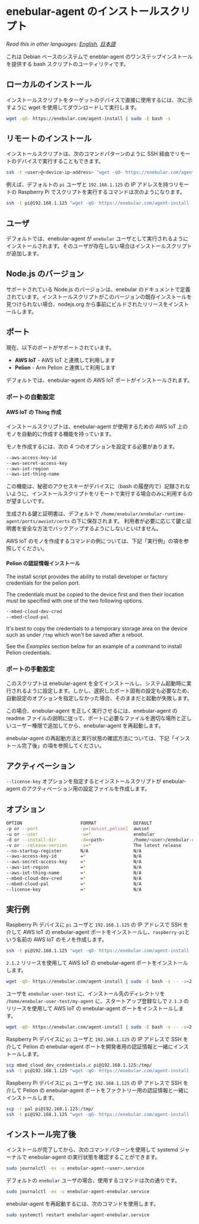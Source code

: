# enebular-agent のインストールスクリプト

_Read this in other languages: [English](README.md), [日本語](README.ja.md)_

これは Debian ベースのシステムで eneblar-agent のワンステップインストールを提供する bash スクリプトのユーティリティです。

## ローカルのインストール

インストールスクリプトをターゲットのデバイスで直接に使用するには、次に示すように wget を使用してダウンロードして実行します。

```sh
wget -qO- https://enebular.com/agent-install | sudo -E bash -s
```

## リモートのインストール

インストールスクリプトは、次のコマンドパターンのように SSH 経由でリモートのデバイスで実行することもできます。

```sh
ssh -t <user>@<device-ip-address> "wget -qO- https://enebular.com/agent-install | sudo -E bash -s"
```

例えば、デフォルトの `pi` ユーザと `192.168.1.125` の IP アドレスを持つリモートの Raspberry Pi でスクリプトを実行するコマンドは次のようになります。

```sh
ssh -t pi@192.168.1.125 "wget -qO- https://enebular.com/agent-install | sudo -E bash -s"
```

## ユーザ

デフォルトでは、enebular-agent が `enebular` ユーザとして実行されるようにインストールされます。そのユーザが存在しない場合はインストールスクリプトが追加します。

## Node.js のバージョン

サポートされている Node.js のバージョンは、enebular のドキュメントで定義されています。インストールスクリプトがこのバージョンの既存インストールを見つけられない場合、nodejs.org から事前にビルドされたリリースをインストールします。

## ポート

現在、以下のポートがサポートされています。

- **AWS IoT** - AWS IoT と連携して利用します
- **Pelion** - Arm Pelion と連携して利用します

デフォルトでは、enebular-agent の AWS IoT ポートがインストールされます。

### ポートの自動設定

#### AWS IoT の Thing 作成

インストールスクリプトは、enebular-agent が使用するための AWS IoT 上のモノを自動的に作成する機能を持っています。

モノを作成するには、次の 4 つのオプションを設定する必要があります。

```sh
--aws-access-key-id
--aws-secret-access-key
--aws-iot-region
--aws-iot-thing-name
```

この機能は、秘密のアクセスキーがデバイスに（bash の履歴内で）記録されないように、インストールスクリプトをリモートで実行する場合のみに利用するのが望ましいです。

生成される鍵と証明書は、デフォルトで `/home/enebular/enebular-runtime-agent/ports/awsiot/certs` の下に保存されます。 利用者が必要に応じて鍵と証明書を安全な方法でバックアップするようにしないといけません。

AWS IoT のモノを作成するコマンドの例については、下記「実行例」の項を参照してください。

#### Pelion の認証情報インストール

The install script provides the ability to install developer or factory credentials for the pelion port.

The credentials must be copied to the device first and then their location must be specified with one of the two following options.

```sh
--mbed-cloud-dev-cred
--mbed-cloud-pal
```

It's best to copy the credentials to a temporary storage area on the device such as under `/tmp` which won't be saved after a reboot.

See the *Examples* section below for an example of a command to install Pelion credentials.

### ポートの手動設定

このスクリプトは enebular-agent を全てインストールし、システム起動時に実行されるように設定します。しかし、選択したポート固有の設定も必要なため、自動設定のオプションを指定しなかった場合、そのままだと起動が失敗します。

この場合、enebular-agent を正しく実行させるには、enebular-agent の readme ファイルの説明に従って、ポートに必要なファイルを適切な場所と正しいユーザー権限で追加してから、enebular-agent を再起動します。

enebular-agent の再起動方法と実行状態の確認方法については、下記「インストール完了後」の項を参照してください。

## アクティベーション

`--license-key` オプションを指定するとインストールスクリプトが enebular-agent のアクティベーション用の設定ファイルを作成します。

## オプション

```sh
OPTION                      FORMAT              DEFAULT                              DESCRIPTION
-p or --port                -p=[awsiot,pelion]  awsiot                               インストールするポート
-u or --user                -u=*                enebular                             インストール後の実行ユーザ
-d or --install-dir         -d=<path>           /home/<user>/enebular-runtime-agent  インストール先のディレクトリ
-v or --release-version     -v=*                The latest release                   enebular-agentのリリース
--no-startup-register       N/A                 N/A                                  システム起動時用のスタートアップ登録をしない
--aws-access-key-id         =*                  N/A                                  AWS access key ID
--aws-secret-access-key     =*                  N/A                                  AWS secret access key
--aws-iot-region            =*                  N/A                                  AWS IoTのリージョン
--aws-iot-thing-name        =*                  N/A                                  AWS IoTのモノ名
--mbed-cloud-dev-cred       =*                  N/A                                  Pelionの開発者用認証情報ファイルのパス
--mbed-cloud-pal            =*                  N/A                                  Pelionのファクトリー用認証情報ディレクトリのパス
--license-key               =*                  N/A                                  アクティベーション用のライセンスキー
```

## 実行例

Raspberry Pi デバイスに `pi` ユーザと `192.168.1.125` の IP アドレスで SSH を介して AWS IoT の enebular-agent ポートをインストールし、`raspberry-pi`という名前の AWS IoT のモノを作成します。

```sh
ssh -t pi@192.168.1.125 "wget -qO- https://enebular.com/agent-install | sudo -E bash -s -- --aws-iot-thing-name=raspberry-pi --aws-access-key-id=<my-key-id> --aws-secret-access-key=<my-access-key> --aws-iot-region=<my-region>"
```

`2.1.2` リリースを使用して AWS IoT の enebular-agent ポートをインストールします。

```sh
wget -qO- https://enebular.com/agent-install | sudo -E bash -s -- -v=2.1.2
```

ユーザを `enebular-user-test` に、インストール先のディレクトリを `/home/enebular-user-test/my-agent` に、スタートアップ登録なしで `2.1.3` のリリースを使用して AWS IoT の enebular-agent ポートをインストールします。

```sh
wget -qO- https://enebular.com/agent-install | sudo -E bash -s -- -v=2.1.3 --user=enebular-user-test -d=/home/enebular-user-test/my-agent --no-startup-register
```

Raspberry Pi デバイスに `pi` ユーザと `192.168.1.125` の IP アドレスで SSH を介して Pelion の enebular-agent ポートを開発者用の認証情報と一緒にインストールします。

```sh
scp mbed_cloud_dev_credentials.c pi@192.168.1.125:/tmp/
ssh -t pi@192.168.1.125 "wget -qO- https://enebular.com/agent-install | sudo -E bash -s -- --port=pelion --mbed-cloud-dev-cred=/tmp/mbed_cloud_dev_credentials.c"
```

Raspberry Pi デバイスに `pi` ユーザと `192.168.1.125` の IP アドレスで SSH を介して Pelion の enebular-agent ポートをファクトリー用の認証情報と一緒にインストールします。

```sh
scp -r pal pi@192.168.1.125:/tmp/
ssh -t pi@192.168.1.125 "wget -qO- https://enebular.com/agent-install | sudo -E bash -s -- --port=pelion --mbed-cloud-pal=/tmp/pal"
```

## インストール完了後

インストールが完了してから、次のコマンドパターンを使用して systemd ジャーナルで enebular-agent の実行状態を確認することができます。

```sh
sudo journalctl -ex -u enebular-agent-<user>.service
```

デフォルトの `enebular` ユーザの場合、使用するコマンドは次の通りです。

```sh
sudo journalctl -ex -u enebular-agent-enebular.service
```

enebular-agent を再起動するには、次のコマンドを使用します。

```sh
sudo systemctl restart enebular-agent-enebular.service
```
